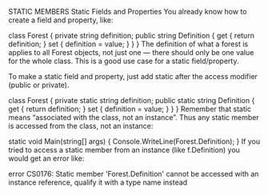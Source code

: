 STATIC MEMBERS
Static Fields and Properties
You already know how to create a field and property, like:

class Forest
{
  private string definition;
  public string Definition
  {
     get { return definition; }
     set { definition = value; }
   }
}
The definition of what a forest is applies to all Forest objects, not just one — there should only be one value for the whole class. This is a good use case for a static field/property.

To make a static field and property, just add static after the access modifier (public or private).

class Forest
{
  private static string definition;
  public static string Definition
  { 
    get { return definition; }
    set { definition = value; }
  }
}
Remember that static means “associated with the class, not an instance”. Thus any static member is accessed from the class, not an instance:

static void Main(string[] args)
{
  Console.WriteLine(Forest.Definition);
}
If you tried to access a static member from an instance (like f.Definition) you would get an error like:

error CS0176: Static member 'Forest.Definition' cannot be accessed with an instance reference, qualify it with a type name instead
